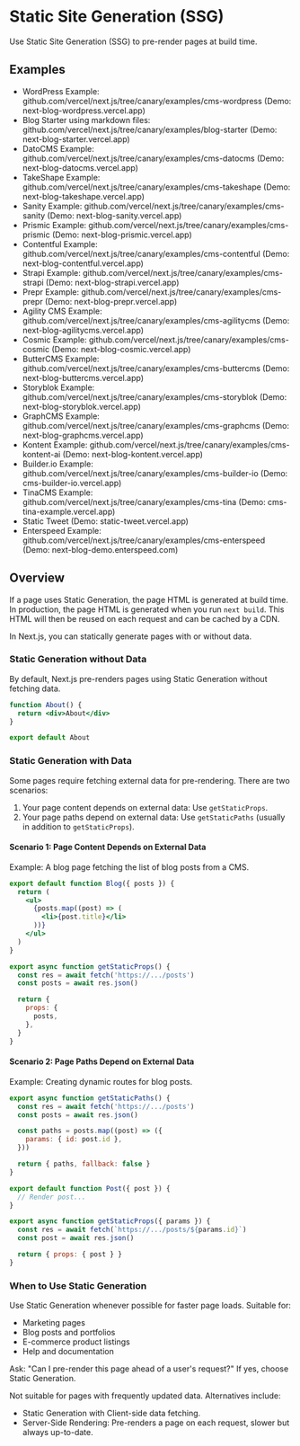 # Static Site Generation (SSG)

Use Static Site Generation (SSG) to pre-render pages at build time.

## Examples

- WordPress Example: github.com/vercel/next.js/tree/canary/examples/cms-wordpress (Demo: next-blog-wordpress.vercel.app)
- Blog Starter using markdown files: github.com/vercel/next.js/tree/canary/examples/blog-starter (Demo: next-blog-starter.vercel.app)
- DatoCMS Example: github.com/vercel/next.js/tree/canary/examples/cms-datocms (Demo: next-blog-datocms.vercel.app)
- TakeShape Example: github.com/vercel/next.js/tree/canary/examples/cms-takeshape (Demo: next-blog-takeshape.vercel.app)
- Sanity Example: github.com/vercel/next.js/tree/canary/examples/cms-sanity (Demo: next-blog-sanity.vercel.app)
- Prismic Example: github.com/vercel/next.js/tree/canary/examples/cms-prismic (Demo: next-blog-prismic.vercel.app)
- Contentful Example: github.com/vercel/next.js/tree/canary/examples/cms-contentful (Demo: next-blog-contentful.vercel.app)
- Strapi Example: github.com/vercel/next.js/tree/canary/examples/cms-strapi (Demo: next-blog-strapi.vercel.app)
- Prepr Example: github.com/vercel/next.js/tree/canary/examples/cms-prepr (Demo: next-blog-prepr.vercel.app)
- Agility CMS Example: github.com/vercel/next.js/tree/canary/examples/cms-agilitycms (Demo: next-blog-agilitycms.vercel.app)
- Cosmic Example: github.com/vercel/next.js/tree/canary/examples/cms-cosmic (Demo: next-blog-cosmic.vercel.app)
- ButterCMS Example: github.com/vercel/next.js/tree/canary/examples/cms-buttercms (Demo: next-blog-buttercms.vercel.app)
- Storyblok Example: github.com/vercel/next.js/tree/canary/examples/cms-storyblok (Demo: next-blog-storyblok.vercel.app)
- GraphCMS Example: github.com/vercel/next.js/tree/canary/examples/cms-graphcms (Demo: next-blog-graphcms.vercel.app)
- Kontent Example: github.com/vercel/next.js/tree/canary/examples/cms-kontent-ai (Demo: next-blog-kontent.vercel.app)
- Builder.io Example: github.com/vercel/next.js/tree/canary/examples/cms-builder-io (Demo: cms-builder-io.vercel.app)
- TinaCMS Example: github.com/vercel/next.js/tree/canary/examples/cms-tina (Demo: cms-tina-example.vercel.app)
- Static Tweet (Demo: static-tweet.vercel.app)
- Enterspeed Example: github.com/vercel/next.js/tree/canary/examples/cms-enterspeed (Demo: next-blog-demo.enterspeed.com)

## Overview

If a page uses Static Generation, the page HTML is generated at build time. In production, the page HTML is generated when you run `next build`. This HTML will then be reused on each request and can be cached by a CDN.

In Next.js, you can statically generate pages with or without data.

### Static Generation without Data

By default, Next.js pre-renders pages using Static Generation without fetching data.

```jsx
function About() {
  return <div>About</div>
}

export default About
```

### Static Generation with Data

Some pages require fetching external data for pre-rendering. There are two scenarios:

1. Your page content depends on external data: Use `getStaticProps`.
2. Your page paths depend on external data: Use `getStaticPaths` (usually in addition to `getStaticProps`).

#### Scenario 1: Page Content Depends on External Data

Example: A blog page fetching the list of blog posts from a CMS.

```jsx
export default function Blog({ posts }) {
  return (
    <ul>
      {posts.map((post) => (
        <li>{post.title}</li>
      ))}
    </ul>
  )
}

export async function getStaticProps() {
  const res = await fetch('https://.../posts')
  const posts = await res.json()

  return {
    props: {
      posts,
    },
  }
}
```

#### Scenario 2: Page Paths Depend on External Data

Example: Creating dynamic routes for blog posts.

```jsx
export async function getStaticPaths() {
  const res = await fetch('https://.../posts')
  const posts = await res.json()

  const paths = posts.map((post) => ({
    params: { id: post.id },
  }))

  return { paths, fallback: false }
}

export default function Post({ post }) {
  // Render post...
}

export async function getStaticProps({ params }) {
  const res = await fetch(`https://.../posts/${params.id}`)
  const post = await res.json()

  return { props: { post } }
}
```

### When to Use Static Generation

Use Static Generation whenever possible for faster page loads. Suitable for:

- Marketing pages
- Blog posts and portfolios
- E-commerce product listings
- Help and documentation

Ask: "Can I pre-render this page ahead of a user's request?" If yes, choose Static Generation.

Not suitable for pages with frequently updated data. Alternatives include:

- Static Generation with Client-side data fetching.
- Server-Side Rendering: Pre-renders a page on each request, slower but always up-to-date.